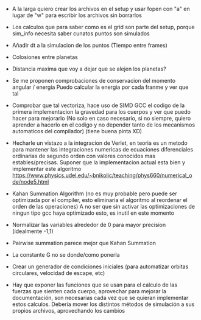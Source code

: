 - A la larga quiero crear los archivos en el setup y usar fopen con "a" en lugar
de "w" para escribir los archivos sin borrarlos

- Los calculos que para saber como es el grid son parte del setup,
porque sim_info necesita saber cunatos puntos son simulados

- Añadir dt a la simulacion de los puntos (Tiempo entre frames)

- Colosiones entre planetas

- Distancia maxima que voy a dejar que se alejen los planetas?

- Se me proponen comprobaciones de conservacion del momento angular / energia
Puedo calcular la energia por cada franme y ver que tal

- Comprobar que tal vectoriza, hace uso de SIMD GCC el codigo de la primera implementacion
la gravedad para los cuerpos y ver que puedo hacer para mejorarlo (No solo en caso necesario,
si no siempre, quiero aprender a hacerlo en el codigo y no depender tanto de los mecanismos
automaticos del compilador) (tiene buena pinta XD)

- Hecharle un vistazo a la integracion de Verlet, en teoria es un metodo para mantener las
integraciones numericas de ecuaciones diferenciales ordinarias de segundo orden con valores
conocidos mas estables/precisas. Suponer que la implementacion actual esta bien y implementar
este algoritmo
    https://www.physics.udel.edu/~bnikolic/teaching/phys660/numerical_ode/node5.html

- Kahan Summation Algorithm (no es muy probable pero puede ser optimizada por el compiler,
esto eliminaria el algoritmo al reordenar el orden de las operaciones) A no ser que sin
activar las optimizaciones de ningun tipo gcc haya optimizado esto, es inutil en este momento

- Normalizar las variables alrededor de 0 para mayor precision (idealmente -1,1)

- Pairwise summation parece mejor que Kahan Summation

- La constante G no se donde/como ponerla

- Crear un generador de condiciones iniciales (para automatizar orbitas circulares, velocidad de escape, etc)

- Hay que exponer las funciones que se usan para el calculo de las fuerzas que sienten cada cuerpo, aprovechar para
mejorar la documentación, son necesarias cada vez que se quieran implementar estos calculos. Debería mover los distintos
métodos de simulación a sus propios archivos, aprovechando los cambios
